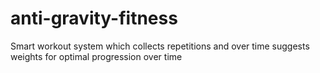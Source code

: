 # anti-gravity-fitness
Smart workout system which collects repetitions and over time suggests weights for optimal progression over time
